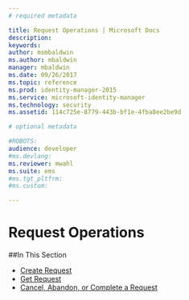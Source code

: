 ```yaml
---
# required metadata

title: Request Operations | Microsoft Docs
description:
keywords:
author: msmbaldwin
ms.author: mbaldwin
manager: mbaldwin
ms.date: 09/26/2017
ms.topic: reference
ms.prod: identity-manager-2015
ms.service: microsoft-identity-manager
ms.technology: security
ms.assetid: 114c725e-8779-443b-bf1e-4fba8ee2be9d

# optional metadata

#ROBOTS:
audience: developer
#ms.devlang:
ms.reviewer: mwahl
ms.suite: ems
#ms.tgt_pltfrm:
#ms.custom:

---
```


# Request Operations

##In This Section

- [Create Request](create-request.md)
- [Get Request](get-request.md)
- [Cancel, Abandon, or Complete a Request](cancel-abandon-complete-request.md)
